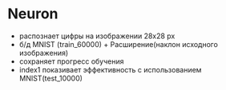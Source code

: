 # Neuron


- распознает цифры на изображении 28x28 px
- б/д MNIST (train_60000) + Расширение(наклон исходного изображения)
- сохраняет прогресс обучения
- index1 показивает эффективность с использованием MNIST(test_10000)
